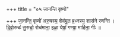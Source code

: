 +++
title = "०५ जानन्ति वृष्णो"

+++
जा॒नन्ति॒ वृष्णो॑ अरु॒षस्य॒ शेव॑मु॒त ब्र॒ध्नस्य॒ शास॑ने रणन्ति ।  
दि॒वो॒रुचः॑ सु॒रुचो॒ रोच॑माना॒ इळा॒ येषां॒ गण्या॒ माहि॑ना॒ गीः ॥